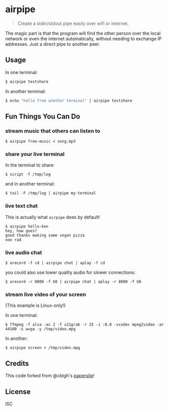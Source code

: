 # airpipe

> Create a stdin/stdout pipe easily over wifi or internet.

The magic part is that the program will find the other person over the local
network or even the internet automatically, without needing to exchange IP
addresses. Just a direct pipe to another peer.

## Usage

In one terminal:
```sh
$ airpipe testshare
```

In another terminal:
```sh
$ echo "hello from another terminal" | airpipe testshare
```

## Fun Things You Can Do

### stream music that others can listen to

```
$ airpipe free-music < song.mp3
```

### share your live terminal

In the terminal to share:
```
$ script -f /tmp/log
```

and in another terminal:
```
$ tail -F /tmp/log | airpipe my-terminal
```

### live text chat

This is actually what `airpipe` does by default!

```
$ airpipe hello-ken
hey, how goes?
good thanks making some vegan pizza
ooo rad
```

### live audio chat

```
$ arecord -f cd | airpipe chat | aplay -f cd
```

you could also use lower quality audio for slower connections:

```
$ arecord -r 8000 -f U8 | airpipe chat | aplay -r 8000 -f U8
```

### stream live video of your screen

(This example is Linux-only!)

In one terminal:
```
$ ffmpeg -f alsa -ac 2 -f x11grab -r 25 -i :0.0 -vcodec mpeg2video -ar 44100 -s wvga -y /tmp/video.mpg
```

In another:
```
$ airpipe screen < /tmp/video.mpg
```

## Credits

This code forked from @cblgh's [paperslip](https://github.com/cblgh/paperslip)!

## License

ISC
